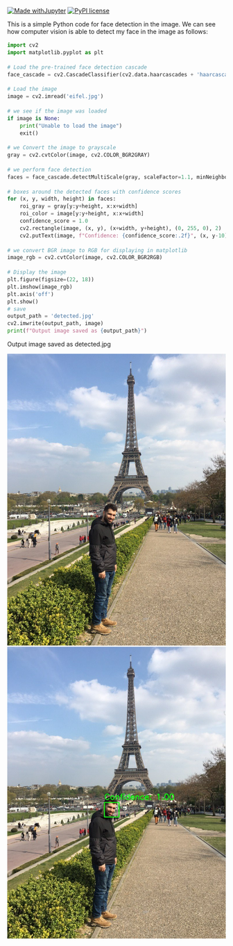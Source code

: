 [![Made withJupyter](https://img.shields.io/badge/Made%20with-Jupyter-orange?style=for-the-badge&logo=Jupyter)](https://jupyter.org/try)
[![PyPI license](https://img.shields.io/pypi/l/ansicolortags.svg)](https://pypi.python.org/pypi/ansicolortags/)

This is a simple Python code for face detection in the image. We can see how computer vision is able to detect my face in the image as follows:


```python
import cv2
import matplotlib.pyplot as plt

# Load the pre-trained face detection cascade
face_cascade = cv2.CascadeClassifier(cv2.data.haarcascades + 'haarcascade_frontalface_default.xml')

# Load the image
image = cv2.imread('eifel.jpg')

# we see if the image was loaded 
if image is None:
    print("Unable to load the image")
    exit()

# we Convert the image to grayscale
gray = cv2.cvtColor(image, cv2.COLOR_BGR2GRAY)

# we perform face detection
faces = face_cascade.detectMultiScale(gray, scaleFactor=1.1, minNeighbors=7, minSize=(30, 30))

# boxes around the detected faces with confidence scores
for (x, y, width, height) in faces:
    roi_gray = gray[y:y+height, x:x+width]
    roi_color = image[y:y+height, x:x+width]
    confidence_score = 1.0  
    cv2.rectangle(image, (x, y), (x+width, y+height), (0, 255, 0), 2)
    cv2.putText(image, f"Confidence: {confidence_score:.2f}", (x, y-10), cv2.FONT_HERSHEY_SIMPLEX, 0.9, (0, 255, 0), 2)

# we convert BGR image to RGB for displaying in matplotlib
image_rgb = cv2.cvtColor(image, cv2.COLOR_BGR2RGB)

# Display the image 
plt.figure(figsize=(22, 18))
plt.imshow(image_rgb)
plt.axis('off')
plt.show()
# save
output_path = 'detected.jpg'
cv2.imwrite(output_path, image)
print(f"Output image saved as {output_path}")
```
Output image saved as detected.jpg

<img src="eifel.jpg">

<img src="detected.jpg">




    





```python

```
